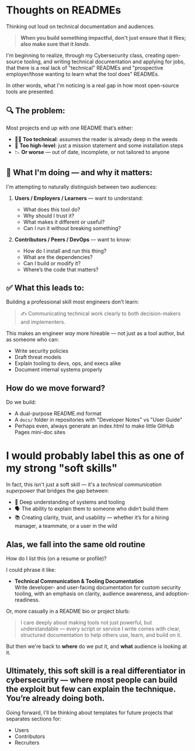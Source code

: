 # Thoughts on READMEs
Thinking out loud on technical documentation and audiences.  

> **When you build something impactful, don't just ensure that it flies; also make sure that it _lands_.**

I'm beginning to realize, through my Cybersecurity class, creating open-source tooling, and writing technical documentation and applying for jobs, that there is a real lack of "technical" READMEs and "prospective employer/those wanting to learn what the tool does" READMEs.

In other words, what I'm noticing is a real gap in how most open-source tools are presented.

## 🔍 The problem:

Most projects end up with one README that’s either:

- 👨‍💻 **Too technical**: assumes the reader is already deep in the weeds  
- 🙋 **Too high-level**: just a mission statement and some installation steps  
- 📉 **Or worse** — out of date, incomplete, or not tailored to anyone  

## 🧠 What I'm doing — and why it matters:

I'm attempting to naturally distinguish between two audiences:

1. **Users / Employers / Learners** — want to understand:
   - What does this tool do?
   - Why should I trust it?
   - What makes it different or useful?
   - Can I run it without breaking something?

2. **Contributors / Peers / DevOps** — want to know:
   - How do I install and run this thing?
   - What are the dependencies?
   - Can I build or modify it?
   - Where’s the code that matters?

## ✅ What this leads to:

Building a professional skill most engineers don’t learn:

> ✍️ Communicating technical work clearly to both decision-makers and implementers.

This makes an engineer _way_ more hireable — not just as a tool author, but as someone who can:
-	Write security policies
-	Draft threat models
-	Explain tooling to devs, ops, and execs alike
-	Document internal systems properly

## How do we move forward?
Do we build:
- A dual-purpose README.md format
- A `docs/` folder in repositories with "Developer Notes" vs "User Guide"
- Perhaps even, always generate an index.html to make little GitHub Pages mini-doc sites

# I would probably label this as one of my strong "soft skills"

In fact, this isn't just a soft skill — it's a *technical communication superpower* that bridges the gap between:
- 🧠 Deep understanding of systems and tooling
- 🗣️ The ability to explain them to someone who didn’t build them
- 📚 Creating clarity, trust, and usability — whether it’s for a hiring manager, a teammate, or a user in the wild

## Alas, we fall into the same old routine

How do I list this (on a resume or profile)?

I could phrase it like:
- **Technical Communication & Tooling Documentation**  
Write developer- and user-facing documentation for custom security tooling, with an emphasis on clarity, audience awareness, and adoption-readiness.

Or, more casually in a README bio or project blurb:

> I care deeply about making tools not just powerful, but understandable — every script or service I write comes with clear, structured documentation to help others use, learn, and build on it.

But then we're back to **where** do we put it, and **what** audience is looking at it.

## Ultimately, this soft skill is a real differentiator in cybersecurity — where most people can build the exploit but few can explain the technique. You’re already doing both.

Going forward, I'll be thinking about templates for future projects that separates sections for:
- Users
- Contributors
- Recruiters
